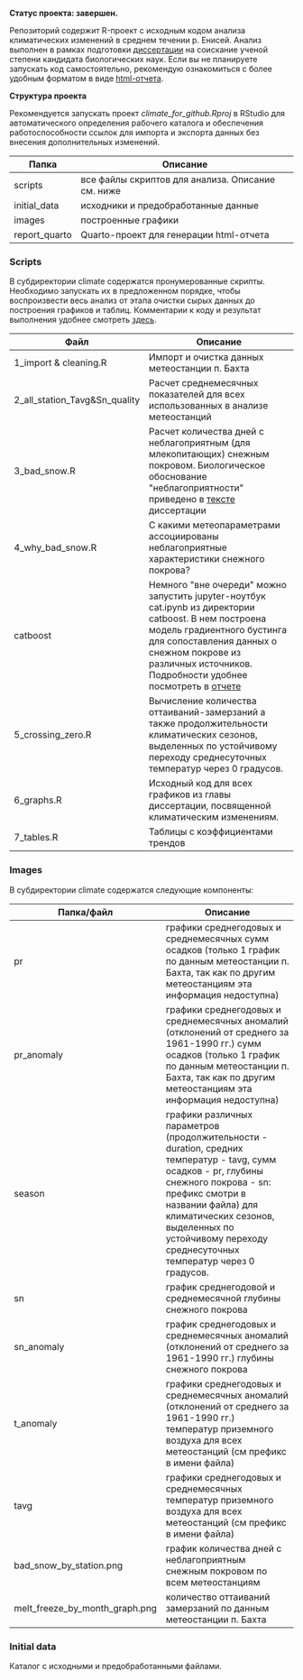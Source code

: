 **Статус проекта: завершен.**

Репозиторий содержит R-проект c исходным кодом анализа климатических изменений в среднем течении р. Енисей. Анализ выполнен в рамках подготовки [диссертации](https://sev-in.ru/node/4003) на соискание ученой степени кандидата биологических наук. Если вы не планируете запускать код самостоятельно, рекомендую ознакомиться с более удобным форматом в виде [html-отчета](https://yakushov1.github.io/climate_change_report/).

**Структура проекта**

Рекомендуется запускать проект *climate_for_github.Rproj* в RStudio для автоматического определения рабочего каталога и обеспечения работоспособности ссылок для импорта и экспорта данных без внесения дополнительных изменений.

| Папка         | Описание                                          |
|---------------|---------------------------------------------------|
| scripts       | все файлы скриптов для анализа. Описание см. ниже |
| initial_data  | исходники и предобработанные данные               |
| images        | построенные графики                               |
| report_quarto | Quarto-проект для генерации html-отчета           |

### Scripts

В субдиректории climate содержатся пронумерованные скрипты. Необходимо запускать их в предложенном порядке, чтобы воспроизвести весь анализ от этапа очистки сырых данных до построения графиков и таблиц. Комментарии к коду и результат выполнения удобнее смотреть [здесь](https://yakushov1.github.io/climate_change_report/).

| Файл | Описание |
|------------------------------------|------------------------------------|
| 1_import & cleaning.R | Импорт и очистка данных метеостанции п. Бахта |
| 2_all_station_Tavg&Sn_quality | Расчет среднемесячных показателей для всех использованных в анализе метеостанций |
| 3_bad_snow.R | Расчет количества дней с неблагоприятным (для млекопитающих) снежным покровом. Биологическое обоснование "неблагоприятности" приведено в [тексте](https://sev-in.ru/sites/default/files/2024-12/%D0%AF%D0%BA%D1%83%D1%88%D0%BE%D0%B2_%D0%B4%D0%B8%D1%81%D1%81%D0%B5%D1%80%D1%82%D0%B0%D1%86%D0%B8%D1%8F_6.12.pdf) диссертации |
| 4_why_bad_snow.R | С какими метеопараметрами ассоциированы неблагоприятные характеристики снежного покрова? |
| catboost | Немного "вне очереди" можно запустить jupyter-ноутбук cat.ipynb из директории catboost. В нем построена модель градиентного бустинга для сопоставления данных о снежном покрове из различных источников. Подробности удобнее посмотреть в [отчете](https://yakushov1.github.io/climate_change_report/4_1_why_bad_snow(catboost).html) |
| 5_crossing_zero.R | Вычисление количества оттаиваний-замерзаний а также продолжительности климатических сезонов, выделенных по устойчивому переходу среднесуточных температур через 0 градусов. |
| 6_graphs.R | Исходный код для всех графиков из главы диссертации, посвященной климатическим изменениям. |
| 7_tables.R | Таблицы с коэффициентами трендов |

### Images

В субдиректории climate содержатся следующие компоненты:

| Папка/файл | Описание |
|------------------------------------|------------------------------------|
| pr | графики среднегодовых и среднемесячных сумм осадков (только 1 график по данным метеостанции п. Бахта, так как по другим метеостанциям эта информация недоступна) |
| pr_anomaly | графики среднегодовых и среднемесячных аномалий (отклонений от среднего за 1961-1990 гг.) сумм осадков (только 1 график по данным метеостанции п. Бахта, так как по другим метеостанциям эта информация недоступна) |
| season | графики различных параметров (продолжительности - duration, средних температур - tavg, сумм осадков - pr, глубины снежного покрова - sn: префикс смотри в названии файла) для климатических сезонов, выделенных по устойчивому переходу среднесуточных температур через 0 градусов. |
| sn | график среднегодовой и среднемесячной глубины снежного покрова |
| sn_anomaly | график среднегодовых и среднемесячных аномалий (отклонений от среднего за 1961-1990 гг.) глубины снежного покрова |
| t_anomaly | графики среднегодовых и среднемесячных аномалий (отклонений от среднего за 1961-1990 гг.) температур приземного воздуха для всех метеостанций (см префикс в имени файла) |
| tavg | графики среднегодовых и среднемесячных температур приземного воздуха для всех метеостанций (см префикс в имени файла) |
| bad_snow_by_station.png | график количества дней с неблагоприятным снежным покровом по всем метеостанциям |
| melt_freeze_by_month_graph.png | количество оттаиваний замерзаний по данным метеостанции п. Бахта |

### Initial data

Каталог с исходными и предобработанными файлами.

